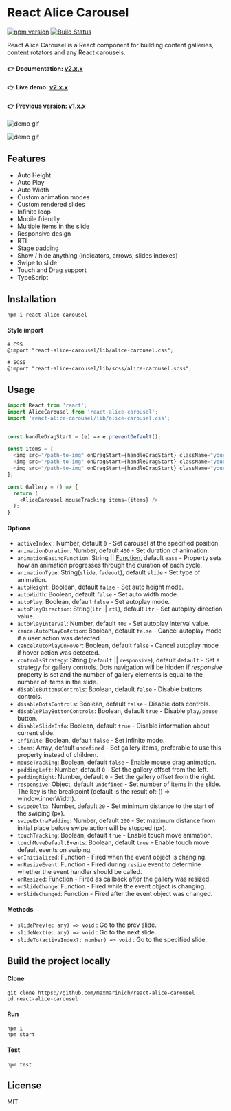 # React Alice Carousel

[![npm version](https://badge.fury.io/js/react-alice-carousel.svg)](https://badge.fury.io/js/react-alice-carousel)
[![Build Status](https://travis-ci.com/maxmarinich/react-alice-carousel.svg?branch=master)](https://travis-ci.com/maxmarinich/react-alice-carousel)

React Alice Carousel is a React component for building content galleries, content rotators and any React carousels.

#### 👉 Documentation: [v2.x.x](https://maxmarinich.github.io/react-alice-carousel/docs)

#### 👉 Live demo: [v2.x.x](https://maxmarinich.github.io/react-alice-carousel)

#### 👉 Previous version: [v1.x.x](https://github.com/maxmarinich/react-alice-carousel/tree/v1)

![demo gif](https://github.com/maxmarinich/react-alice-carousel/raw/master/src/assets/img/react-alice-carousel.gif)

![demo gif](https://github.com/maxmarinich/react-alice-carousel/raw/master/src/assets/img/react-alice-carousel-demo.gif)

## Features

- Auto Height
- Auto Play
- Auto Width
- Custom animation modes
- Custom rendered slides
- Infinite loop
- Mobile friendly
- Multiple items in the slide
- Responsive design
- RTL
- Stage padding
- Show / hide anything (indicators, arrows, slides indexes)
- Swipe to slide
- Touch and Drag support
- TypeScript

## Installation
```apacheconfig
npm i react-alice-carousel
```
#### Style import
```
# CSS
@import "react-alice-carousel/lib/alice-carousel.css";
```
```
# SCSS
@import "react-alice-carousel/lib/scss/alice-carousel.scss";
```
## Usage
```javascript
import React from 'react';
import AliceCarousel from 'react-alice-carousel';
import 'react-alice-carousel/lib/alice-carousel.css';


const handleDragStart = (e) => e.preventDefault();

const items = [
  <img src="/path-to-img" onDragStart={handleDragStart} className="yours-custom-class" />,
  <img src="/path-to-img" onDragStart={handleDragStart} className="yours-custom-class" />,
  <img src="/path-to-img" onDragStart={handleDragStart} className="yours-custom-class" />,
];

const Gallery = () => {
  return (
    <AliceCarousel mouseTracking items={items} />
  );
}
```
#### Options
- `activeIndex` : Number, default `0` - Set carousel at the specified position.
- `animationDuration`: Number, default `400` - Set duration of animation.
- `animationEasingFunction`: String || [Function](https://developer.mozilla.org/ru/docs/Web/CSS/animation-timing-function), default `ease` - Property sets how an animation progresses through the duration of each cycle.
- `animationType`: String(`slide`, `fadeout`), default `slide` - Set type of animation.
- `autoHeight`: Boolean, default `false` - Set auto height mode.
- `autoWidth`: Boolean, default `false` - Set auto width mode.
- `autoPlay`: Boolean, default `false` - Set autoplay mode.
- `autoPlayDirection`: String(`ltr` || `rtl`), default `ltr` - Set autoplay direction value.
- `autoPlayInterval`: Number, default `400` - Set autoplay interval value.
- `cancelAutoPlayOnAction`: Boolean, default `false` - Cancel autoplay mode if a user action was detected.
- `cancelAutoPlayOnHover`: Boolean, default `false` - Cancel autoplay mode if hover action was detected.
- `controlsStrategy`: String (`default` || `responsive`), default `default` - Set a strategy for gallery controls. Dots navigation will be hidden if _responsive_ property is set and the number of gallery elements is equal to the number of items in the slide.
- `disableButtonsControls`: Boolean, default `false` - Disable buttons controls.
- `disableDotsControls`: Boolean, default `false` - Disable dots controls.
- `disablePlayButtonControls`: Boolean, default `true` - Disable `play/pause` button.
- `disableSlideInfo`: Boolean, default `true` - Disable information about current slide.
- `infinite`: Boolean, default `false` - Set infinite mode.
- `items`: Array, default `undefined`  - Set gallery items, preferable to use this property instead of children.
- `mouseTracking`: Boolean, default `false`  - Enable mouse drag animation.
- `paddingLeft`: Number, default `0`  - Set the gallery offset from the left.
- `paddingRight`: Number, default `0`  - Set the gallery offset from the right.
- `responsive`: Object, default `undefined` - Set number of items in the slide. The key is the breakpoint (default is the result of: () => window.innerWidth).
- `swipeDelta`: Number, default `20`  - Set minimum distance to the start of the swiping (px).
- `swipeExtraPadding`: Number, default `200`  - Set maximum distance from initial place before swipe action will be stopped (px).
- `touchTracking`: Boolean, default `true`  - Enable touch move animation.
- `touchMoveDefaultEvents`: Boolean, default `true`  - Enable touch move default events on swiping.
- `onInitialized`: Function - Fired when the event object is changing.
- `onResizeEvent`: Function - Fired during `resize` event to determine whether the event handler should be called.
- `onResized`: Function - Fired as callback after the gallery was resized.
- `onSlideChange`: Function - Fired while the event object is changing.
- `onSlideChanged`: Function - Fired after the event object was changed.

#### Methods
- `slidePrev(e: any) => void` : Go to the prev slide.
- `slideNext(e: any) => void` : Go to the next slide.
- `slideTo(activeIndex?: number) => void` : Go to the specified slide.

## Build the project locally
#### Clone
```apacheconfig
git clone https://github.com/maxmarinich/react-alice-carousel
cd react-alice-carousel
```
#### Run
```apacheconfig
npm i
npm start
```
#### Test
```apacheconfig
npm test
```
## License
MIT
